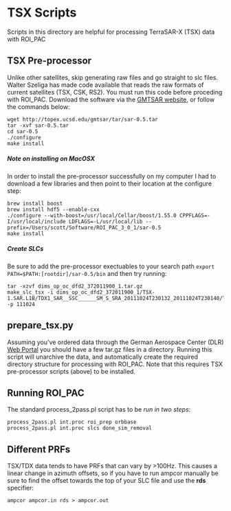 # TSX Scripts

Scripts in this directory are helpful for processing TerraSAR-X (TSX) data with ROI_PAC

## TSX Pre-processor
Unlike other satellites, skip generating raw files and go straight to slc files. Walter Szeliga has made code available that reads the raw formats of current satellites (TSX, CSK, RS2). You must run this code before proceding with ROI_PAC. Download the software via the [GMTSAR website](http://topex.ucsd.edu/gmtsar/downloads/), or follow the commands below:

```
wget http://topex.ucsd.edu/gmtsar/tar/sar-0.5.tar
tar -xvf sar-0.5.tar
cd sar-0.5
./configure
make install
```

##### Note on installing on MacOSX
In order to install the pre-processor successfully on my computer I had to download a few libraries and then point to their location at the configure step:

```
brew install boost
brew install hdf5 --enable-cxx
./configure --with-boost=/usr/local/Cellar/boost/1.55.0 CPPFLAGS=-I/usr/local/include LDFLAGS=-L/usr/local/lib --prefix=/Users/scott/Software/ROI_PAC_3_0_1/sar-0.5
make install
```

##### Create SLCs

Be sure to add the pre-processor exectuables to your search path `export PATH=$PATH:[rootdir]/sar-0.5/bin` and then try running:

```
tar -xzvf dims_op_oc_dfd2_372011900_1.tar.gz
make_slc_tsx -i dims_op_oc_dfd2_372011900_1/TSX-1.SAR.L1B/TDX1_SAR__SSC______SM_S_SRA_20111024T230132_20111024T230140/TDX1_SAR__SSC______SM_S_SRA_20111024T230132_20111024T230140.xml -p 111024
```

## prepare_tsx.py
Assuming you've ordered data through the German Aerospace Center (DLR) [Web Portal](https://centaurus.caf.dlr.de:8443/eoweb-ng/template/default/welcome/entryPage.vm) you should have a few tar.gz files in a directory. Running this script will unarchive the data, and automatically create the required directory structure for processing with ROI_PAC. Note that this requires TSX pre-processor scripts (above) to be installed.


## Running ROI_PAC
The standard process_2pass.pl script has to be *run in two steps*:
```
process_2pass.pl int.proc roi_prep orbbase
process_2pass.pl int.proc slcs done_sim_removal
```


## Different PRFs
TSX/TDX data tends to have PRFs that can vary by >100Hz. This causes a linear change in azimuth offsets, so if you have to run ampcor manually be sure to find the offset towards the top of your SLC file and use the **rds** specifier:
```
ampcor ampcor.in rds > ampcor.out
```
